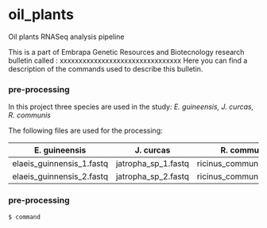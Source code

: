 # oil_plants
Oil plants RNASeq analysis pipeline

This is a part of Embrapa Genetic Resources and Biotecnology research bulletin called : xxxxxxxxxxxxxxxxxxxxxxxxxxxxxxxx
Here you can find a description of the commands used to describe this bulletin.

### pre-processing
In this project three species are used in the study: *E. guineensis, J. curcas, R. communis*

The following files are used for the processing:

E. guineensis | J. curcas | R. communis
------------ | ------------- | -------------
elaeis_guinnensis_1.fastq | jatropha_sp_1.fastq | ricinus_communis_1.fastq| 
elaeis_guinnensis_2.fastq | jatropha_sp_2.fastq | ricinus_communis_2.fastq



### pre-processing
```sh
$ command

```
